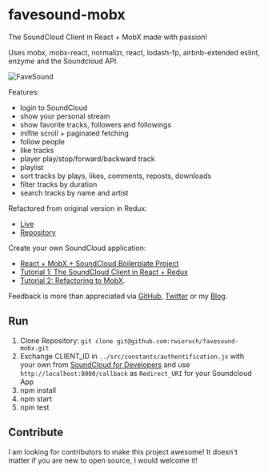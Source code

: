 # favesound-mobx

The SoundCloud Client in React + MobX made with passion!

Uses mobx, mobx-react, normalizr, react, lodash-fp, airbnb-extended eslint, enzyme and the Soundcloud API.

![FaveSound](https://s15.postimg.org/3t5581x2j/Screen_Shot_2016_08_25_at_15_18_44.png)

Features:
* login to SoundCloud
* show your personal stream
* show favorite tracks, followers and followings
* inifite scroll + paginated fetching
* follow people
* like tracks
* player play/stop/forward/backward track
* playlist
* sort tracks by plays, likes, comments, reposts, downloads
* filter tracks by duration
* search tracks by name and artist

Refactored from original version in Redux: 
* [Live](http://www.favesound.de/)
* [Repository](https://github.com/rwieruch/favesound-redux)

Create your own SoundCloud application:
* [React + MobX + SoundCloud Boilerplate Project](https://github.com/rwieruch/react-mobx-soundcloud)
* [Tutorial 1: The SoundCloud Client in React + Redux](http://www.robinwieruch.de/the-soundcloud-client-in-react-redux/)
* [Tutorial 2: Refactoring to MobX](http://www.robinwieruch.de/mobx-react/).

Feedback is more than appreciated via [GitHub](https://github.com/rwieruch), [Twitter](https://twitter.com/rwieruch) or my [Blog](http://www.robinwieruch.de/).

## Run

1. Clone Repository: `git clone git@github.com:rwieruch/favesound-mobx.git`
2. Exchange CLIENT_ID in `../src/constants/authentification.js` with your own from [SoundCloud for Developers](https://developers.soundcloud.com/) and use `http://localhost:8080/callback` as `Redirect_URI` for your Soundcloud App
3. npm install
4. npm start
5. npm test

## Contribute

I am looking for contributors to make this project awesome! It doesn't matter if you are new to open source, I would welcome it!

